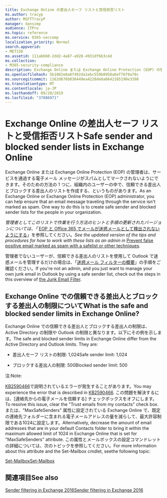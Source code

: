 ```yaml
---
title: Exchange Online の差出人セーフ リストと受信拒否リスト
ms.author: tracyp
author: MSFTTracyP
manager: dansimp
audience: ITPro
ms.topic: reference
ms.service: O365-seccomp
localization_priority: Normal
search.appverid:
- MET150
ms.assetid: 111ab6b0-2dd2-4a87-a928-4931df6b3c4d
ms.collection:
- M365-security-compliance
description: Exchange Online または Exchange Online Protection (EOP) の管理者は、サービスを通過する電子メール メッセージがスパムとしてマークされないようにできます。そのための方法の 1 つに、組織内のユーザーの中で、信頼できる差出人とブロックする差出人のリストを作成する、というものがあります。
ms.openlocfilehash: 5b1082e0a8f492da1ebc559b0958a6ef76f9a70c
ms.sourcegitcommit: 1162d676b036449ea4220de8a6642165190e3398
ms.translationtype: MT
ms.contentlocale: ja-JP
ms.lasthandoff: 09/20/2019
ms.locfileid: "37086971"
---
```

# <a name="safe-sender-and-blocked-sender-lists-in-exchange-online"></a><span data-ttu-id="1479b-104">Exchange Online の差出人セーフ リストと受信拒否リスト</span><span class="sxs-lookup"><span data-stu-id="1479b-104">Safe sender and blocked sender lists in Exchange Online</span></span>

<span data-ttu-id="1479b-p102">Exchange Online または Exchange Online Protection (EOP) の管理者は、サービスを通過する電子メール メッセージがスパムとしてマークされないようにできます。そのための方法の 1 つに、組織内のユーザーの中で、信頼できる差出人とブロックする差出人のリストを作成する、というものがあります。</span><span class="sxs-lookup"><span data-stu-id="1479b-p102">As an Exchange Online or Exchange Online Protection (EOP) administrator, you can help ensure that an email message traveling through the service isn't marked as spam. One way to do this is to create safe sender and blocked sender lists for the people in your organization.</span></span> 
  
 <span data-ttu-id="1479b-107">*管理者としてこのリストで作業を行う方法のヒントと手順の更新されたバージョンについては、「* [EOP と Office 365 でメールが迷惑メールとして検出されないようにする](https://go.microsoft.com/fwlink/p/?LinkID=534224)」を参照してください。</span><span class="sxs-lookup"><span data-stu-id="1479b-107">*See the updated version of the tips and procedures for how to work with these lists as an admin in* [Prevent false positive email marked as spam with a safelist or other techniques](https://go.microsoft.com/fwlink/p/?LinkID=534224).</span></span> 
  
<span data-ttu-id="1479b-108">管理者でないユーザーが、信頼できる差出人のリストを使用して Outlook で迷惑メールを管理するだけの場合は、「[迷惑メール フィルターの概要](https://go.microsoft.com/fwlink/?LinkId=817222)」の手順をご確認ください。</span><span class="sxs-lookup"><span data-stu-id="1479b-108">If you're not an admin, and you just want to manage your own junk email in Outlook by using a safe sender list, check out the steps in this overview of [the Junk Email Filter](https://go.microsoft.com/fwlink/?LinkId=817222).</span></span> 
  
## <a name="what-is-the-safe-and-blocked-sender-limits-in-exchange-online"></a><span data-ttu-id="1479b-109">Exchange Online での信頼できる差出人とブロックする差出人の制限について</span><span class="sxs-lookup"><span data-stu-id="1479b-109">What is the safe and blocked sender limits in Exchange Online?</span></span>

<span data-ttu-id="1479b-p103">Exchange Online での信頼できる差出人とブロックする差出人の制限は、Active Directory の制限や Outlook の制限と異なります。以下にその例を示します。</span><span class="sxs-lookup"><span data-stu-id="1479b-p103">The safe and blocked sender limits in Exchange Online differ from the Active Directory and Outlook limits. They are:</span></span>
  
- <span data-ttu-id="1479b-112">差出人セーフ リストの制限: 1,024</span><span class="sxs-lookup"><span data-stu-id="1479b-112">Safe sender limit: 1,024</span></span>
    
- <span data-ttu-id="1479b-113">ブロックする差出人の制限: 500</span><span class="sxs-lookup"><span data-stu-id="1479b-113">Blocked sender limit: 500</span></span>
    
<span data-ttu-id="1479b-114">注:</span><span class="sxs-lookup"><span data-stu-id="1479b-114">Note:</span></span>
  
<span data-ttu-id="1479b-115">[KB2590466](https://support.microsoft.com/help/2590466/you-receive-the-error-junk-e-mail-validation-error-in-outlook-web-app)で説明されているエラーが発生することがあります。</span><span class="sxs-lookup"><span data-stu-id="1479b-115">You may experience the error that is described in [KB2590466](https://support.microsoft.com/help/2590466/you-receive-the-error-junk-e-mail-validation-error-in-outlook-web-app).</span></span> <span data-ttu-id="1479b-116">この問題を解決するには、[連絡先からの電子メールを信頼する] チェックボックスをオフにします。</span><span class="sxs-lookup"><span data-stu-id="1479b-116">To resolve this issue, clear the "Trust emails from my contacts" check box.</span></span> <span data-ttu-id="1479b-117">または、"MaxSafeSenders" 属性に設定されている Exchange Online で、既定の連絡先フォルダーに含まれる電子メールアドレスの量を減らして、最大許容制限である1024に設定します。</span><span class="sxs-lookup"><span data-stu-id="1479b-117">Alternatively, decrease the amount of email addresses that are in your default Contacts folder to bring it within the maximum allowed limit of 1024 in Exchange Online that is set for "MaxSafeSenders" attribute.</span></span> <span data-ttu-id="1479b-118">この属性とメールボックスの設定コマンドレットの詳細については、次のトピックを参照してください。</span><span class="sxs-lookup"><span data-stu-id="1479b-118">For more information about this attribute and the Set-Mailbox cmdlet, seethe following topic:</span></span>
  
[<span data-ttu-id="1479b-119">Set-Mailbox</span><span class="sxs-lookup"><span data-stu-id="1479b-119">Set-Mailbox</span></span>](https://docs.microsoft.com/powershell/module/exchange/mailboxes/Set-Mailbox)
  
## <a name="see-also"></a><span data-ttu-id="1479b-120">関連項目</span><span class="sxs-lookup"><span data-stu-id="1479b-120">See also</span></span>

[<span data-ttu-id="1479b-121">Sender filtering in Exchange 2016</span><span class="sxs-lookup"><span data-stu-id="1479b-121">Sender filtering in Exchange 2016</span></span>](http://technet.microsoft.com/library/b833f864-ff10-46a0-a653-28fb9ba30896.aspx)

